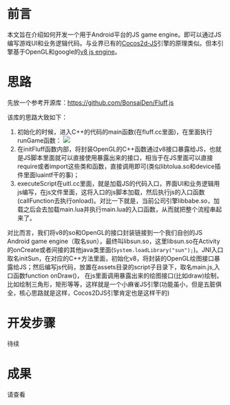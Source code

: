 # 前言
本文旨在介绍如何开发一个用于Android平台的JS game engine。即可以通过JS编写游戏UI和业务逻辑代码。与业界已有的[Cocos2d-JS](http://www.cocos.com/docs/js/1-about-cocos2d-js/1-1-a-brief-history/zh.html)引擎的原理类似。但本引擎基于OpenGL和google的[v8 js engine](https://github.com/v8/v8)。

# 思路
先放一个参考开源库：https://github.com/BonsaiDen/Fluff.js

该库的思路大致如下：
1. 初始化的时候，进入C++的代码的main函数(在fluff.cc里面)，在里面执行runGame函数：
	![](https://i.imgur.com/pBoP235.png)
2. 在initFluff函数内部，将封装OpenGL的C++函数通过v8接口暴露给JS，也就是JS脚本里面就可以直接使用暴露出来的接口，相当于在JS里面可以直接require或者import这些类和函数，直接调用即可(类似libtolua.so和device插件里面luaintf干的事)；
3. executeScript在uitl.cc里面，就是加载JS的代码入口，界面UI和业务逻辑用js编写，在js文件里面，这将入口的js脚本加载，然后执行js的入口函数(callFunction去执行onload)。对比一下就是，当前公司引擎libbabe.so，加载之后会去加载main.lua并执行main.lua的入口函数，从而就把整个流程串起来了。

对比而言，我们将v8的so和OpenGL的接口封装链接到一个我们自创的JS Android game engine（取名sun），最终叫libsun.so，这里libsun.so在Activity的onCreate或者间接的其他java类里面(`System.loadLibrary("sun");`)。JNI入口取名initSun，在对应的C++方法里面，初始化v8，将封装的OpenGL绘图接口暴露给JS；然后编写js代码，放置在assets目录的script子目录下，取名main.js,入口函数function onDraw()， 在js里面调用暴露出来的绘图接口(比如draw)绘制，比如绘制三角形，矩形等等，这样就是一个小麻雀JS引擎(功能虽小，但是五脏俱全，核心思路就是这样，Cocos2DJS引擎肯定也是这样干的)

# 开发步骤
待续
# 成果
请查看



